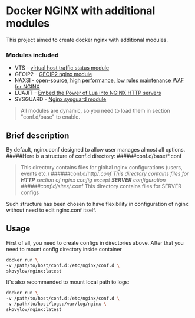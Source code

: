 # Docker NGINX with additional modules

This project aimed to create docker nginx with additional modules. 


### Modules included

- VTS - [virtual host traffic status module](https://github.com/vozlt/nginx-module-vts)
- GEOIP2 - [GEOIP2 nginx module](https://github.com/leev/ngx_http_geoip2_module)
- NAXSI - [open-source, high performance, low rules maintenance WAF for NGINX](https://github.com/nbs-system/naxsi)
- LUAJIT - [Embed the Power of Lua into NGINX HTTP servers](https://github.com/openresty/lua-nginx-module)
- SYSGUARD - [Nginx sysguard module](https://github.com/vozlt/nginx-module-sysguard)

>All modules are dynamic, so you need to load them in section "conf.d/base" to enable.
## Brief description

By default, nginx.conf designed to allow user manages almost all options.
#####Here is a structure of conf.d directory:
######conf.d/base/*.conf
> This directory contains files for global nginx configurations (users, events etc.)
######conf.d/http/*.conf
> This directory contains files for __HTTP__ section of nginx config except __SERVER__ configuration
######conf.d/sites/*.conf
> This directory contains files for SERVER configs

Such structure has been chosen to have flexibility in configuration of nginx without need to edit nginx.conf itself.

## Usage 
First of all, you need to create configs in directories above. After that you need to mount config directory inside container
```bash
docker run \
-v /path/to/host/conf.d:/etc/nginx/conf.d \
skovylov/nginx:latest
```

It's also recommended to mount local path to logs:
```bash
docker run \
-v /path/to/host/conf.d:/etc/nginx/conf.d \
-v /path/to/host/logs:/var/log/nginx \
skovylov/nginx:latest
```